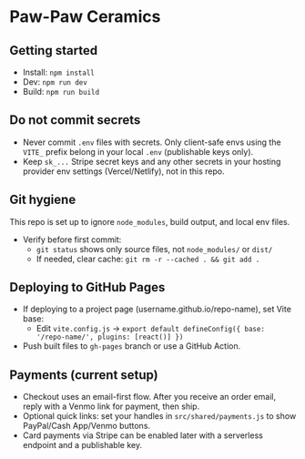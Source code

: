 # Paw-Paw Ceramics

## Getting started

- Install: `npm install`
- Dev: `npm run dev`
- Build: `npm run build`

## Do not commit secrets

- Never commit `.env` files with secrets. Only client-safe envs using the `VITE_` prefix belong in your local `.env` (publishable keys only).
- Keep `sk_...` Stripe secret keys and any other secrets in your hosting provider env settings (Vercel/Netlify), not in this repo.

## Git hygiene

This repo is set up to ignore `node_modules`, build output, and local env files.

- Verify before first commit:
  - `git status` shows only source files, not `node_modules/` or `dist/`
  - If needed, clear cache: `git rm -r --cached . && git add .`

## Deploying to GitHub Pages

- If deploying to a project page (username.github.io/repo-name), set Vite base:
  - Edit `vite.config.js` → `export default defineConfig({ base: '/repo-name/', plugins: [react()] })`
- Push built files to `gh-pages` branch or use a GitHub Action.

## Payments (current setup)

- Checkout uses an email-first flow. After you receive an order email, reply with a Venmo link for payment, then ship.
- Optional quick links: set your handles in `src/shared/payments.js` to show PayPal/Cash App/Venmo buttons.
- Card payments via Stripe can be enabled later with a serverless endpoint and a publishable key.

